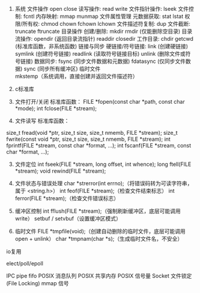 1. 系统
文件操作
        open
        close
    读写操作:
        read
        write
    文件指针操作:
        lseek
    文件控制:
        fcntl
    内存映射:
        mmap
        munmap
    文件属性管理
    元数据获取:
        stat
        lstat
    权限/所有权:
        chmod
        chown
        fchown
        lchown
    文件描述符复制:
        dup 
    文件截断:
        truncate
        ftruncate
目录操作
    创建/删除:
        mkdir
        rmdir (仅能删除空目录)
    目录流操作:
        opendir (返回目录流指针)
        readdir
        closedir
    工作目录:
        chdir
        getcwd (标准库函数，非系统函数)
链接与同步
    硬链接/符号链接:
        link (创建硬链接)
        symlink (创建符号链接)
        readlink (读取符号链接目标)
        unlink (删除文件或符号链接)
    数据同步:
        fsync (同步文件数据和元数据)
        fdatasync (仅同步文件数据)
        sync (同步所有缓冲区)
临时文件    
mkstemp（系统调用，直接创建并返回文件描述符）

2. c标准库
1. 文件打开/关闭
标准库函数：
FILE *fopen(const char *path, const char *mode);
int fclose(FILE *stream);

2. 文件读写
标准库函数：

size_t fread(void *ptr, size_t size, size_t nmemb, FILE *stream);
size_t fwrite(const void *ptr, size_t size, size_t nmemb, FILE *stream);
int fprintf(FILE *stream, const char *format, ...);
int fscanf(FILE *stream, const char *format, ...);

3. 文件定位
int fseek(FILE *stream, long offset, int whence);
long ftell(FILE *stream);
void rewind(FILE *stream);

4. 文件状态与错误处理
char *strerror(int errno);（将错误码转为可读字符串，属于 <string.h>）
int feof(FILE *stream);（检查文件结束标志）
int ferror(FILE *stream);（检查文件错误标志）
5. 缓冲区控制
int fflush(FILE *stream);（强制刷新缓冲区，底层可能调用 write）
setbuf / setvbuf（设置缓冲区模式）
6. 临时文件
FILE *tmpfile(void);（创建自动删除的临时文件，底层可能调用 open + unlink）
char *tmpnam(char *s);（生成临时文件名，不安全）





io复用

elect/poll/epoll


IPC
    pipe
    fifo
    POSIX 消息队列
    POSIX 共享内存
    POSIX 信号量
    Socket
    文件锁定(File Locking)
    mmap
信号